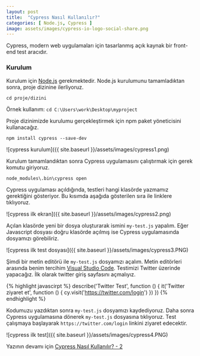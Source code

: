 ```yaml
---
layout: post
title:  "Cypress Nasıl Kullanılır?"
categories: [ Node.js, Cypress ]
image: assets/images/cypress-io-logo-social-share.png
---
```

Cypress, modern web uygulamaları için tasarlanmış açık kaynak bir front-end test aracıdır.

### Kurulum

Kurulum için [Node.js][node-js] gerekmektedir.
Node.js kurulumunu tamamladıktan sonra, proje dizinine ilerliyoruz.

```cd proje/dizini```

Örnek kullanım: ```cd C:\Users\work\Desktop\myproject```

Proje dizinimizde kurulumu gerçekleştirmek için npm paket yöneticisini kullanacağız.

```npm install cypress --save-dev```

![cypress kurulum]({{ site.baseurl }}/assets/images/cypress1.png)

Kurulum tamamlandıktan sonra Cypress uygulamasını çalıştırmak için gerek komutu giriyoruz.

```node_modules\.bin\cypress open```

Cypress uygulaması açıldığında, testleri hangi klasörde yazmamız gerektiğini gösteriyor. Bu kısımda aşağıda gösterilen sıra ile linklere tıklıyoruz.

![cypress ilk ekran]({{ site.baseurl }}/assets/images/cypress2.png)

Açılan klasörde yeni bir dosya oluşturarak ismini ```my-test.js``` yapalım. Eğer Javascript dosyası doğru klasörde açılmış ise Cypress uygulamasında dosyamızı görebiliriz.

![cypress ilk test dosyası]({{ site.baseurl }}/assets/images/cypress3.PNG)

Şimdi bir metin editörü ile ```my-test.js``` dosyamızı açalım. Metin editörleri arasında benim tercihim [Visual Studio Code][vs-code]. Testimizi Twitter üzerinde yapacağız. İlk olarak twitter giriş sayfasını açmalıyız.

{% highlight javascirpt %}
describe('Twitter Test', function () {
    it('Twitter ziyaret et', function () {
        cy.visit('https://twitter.com/login')
    })
})
{% endhighlight %}

Kodumuzu yazdıktan sonra ```my-test.js``` dosyamızı kaydediyoruz. Daha sonra Cypress uygulamasına dönerek ```my-test.js``` dosyasına tıklıyoruz. Test çalışmaya başlayarak ```https://twitter.com/login``` linkini ziyaret edecektir.

![cypress ilk test]({{ site.baseurl }}/assets/images/cypress4.PNG)

Yazının devamı için [Cypress Nasıl Kullanılır? - 2][sonra]

[node-js]: https://nodejs.org/en/download/
[vs-code]: https://code.visualstudio.com/docs/setup/setup-overview
[sonra]: https://fatihzor.github.io/cypress-nasil-kullanilir-2/